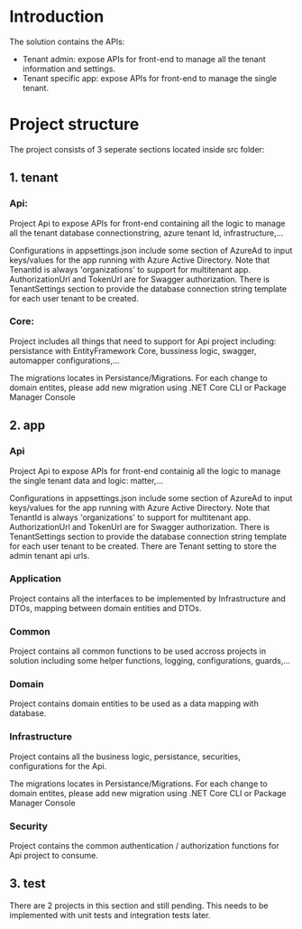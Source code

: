 # Introduction 
The solution contains the APIs:
- Tenant admin: expose APIs for front-end to manage all the tenant information and settings.
- Tenant specific app: expose APIs for front-end to manage the single tenant.


# Project structure
The project consists of 3 seperate sections located inside src folder:

## 1. tenant

### Api:

Project Api to expose APIs for front-end containing all the logic to manage all the tenant database connectionstring, azure tenant Id, infrastructure,...

Configurations in appsettings.json include some section of AzureAd to input keys/values for the app running with Azure Active Directory. Note that TenantId is always 'organizations' to support for multitenant app. AuthorizationUrl and TokenUrl are for Swagger authorization. There is TenantSettings section to provide the database connection string template for each user tenant to be created.

### Core:

Project includes all things that need to support for Api project including: persistance with EntityFramework Core, bussiness logic, swagger, automapper configurations,...

The migrations locates in Persistance/Migrations. For each change to domain entites, please add new migration using .NET Core CLI or Package Manager Console


## 2. app

### Api

Project Api to expose APIs for front-end containig all the logic to manage the single tenant data and logic: matter,...

Configurations in appsettings.json include some section of AzureAd to input keys/values for the app running with Azure Active Directory. Note that TenantId is always 'organizations' to support for multitenant app. AuthorizationUrl and TokenUrl are for Swagger authorization. There is TenantSettings section to provide the database connection string template for each user tenant to be created. There are Tenant setting to store the admin tenant api urls.

### Application

Project contains all the interfaces to be implemented by Infrastructure and DTOs, mapping between domain entities and DTOs.

### Common

Project contains all common functions to be used accross projects in solution including some helper functions, logging, configurations, guards,...

### Domain

Project contains domain entities to be used as a data mapping with database.

### Infrastructure

Project contains all the business logic, persistance, securities, configurations for the Api.

The migrations locates in Persistance/Migrations. For each change to domain entites, please add new migration using .NET Core CLI or Package Manager Console

### Security

Project contains the common authentication / authorization functions for Api project to consume.

## 3. test

There are 2 projects in this section and still pending. This needs to be implemented with unit tests and integration tests later.
